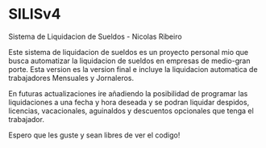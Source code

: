 # SILISv4
Sistema de Liquidacion de Sueldos - Nicolas Ribeiro

Este sistema de liquidacion de sueldos es un proyecto personal mio que busca automatizar la liquidacion de sueldos en empresas de medio-gran porte. Esta version es la version final e incluye la liquidacion automatica de trabajadores Mensuales y Jornaleros. 

En futuras actualizaciones ire añadiendo la posibilidad de programar las liquidaciones a una fecha y hora deseada y se podran liquidar despidos, licencias, vacacionales, aguinaldos y descuentos opcionales que tenga el trabajador.

Espero que les guste y sean libres de ver el codigo!
